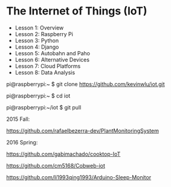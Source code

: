 # The Internet of Things (IoT)

* Lesson 1: Overview
* Lesson 2: Raspberry Pi
* Lesson 3: Python
* Lesson 4: Django
* Lesson 5: Autobahn and Paho
* Lesson 6: Alternative Devices
* Lesson 7: Cloud Platforms
* Lesson 8: Data Analysis

pi@raspberrypi:~ $ git clone https://github.com/kevinwlu/iot.git

pi@raspberrypi:~ $ cd iot

pi@raspberrypi:~/iot $ git pull

2015 Fall:

https://github.com/rafaelbezerra-dev/PlantMonitoringSystem

2016 Spring:

https://github.com/gabimachado/cooktop-IoT

https://github.com/cm5168/Cobweb-iot

https://github.com/li1993qing1993/Arduino-Sleep-Monitor
